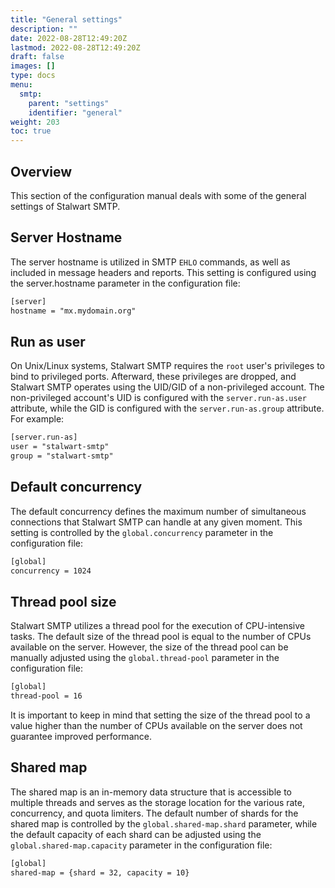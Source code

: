 ```yaml
---
title: "General settings"
description: ""
date: 2022-08-28T12:49:20Z
lastmod: 2022-08-28T12:49:20Z
draft: false
images: []
type: docs
menu:
  smtp:
    parent: "settings"
    identifier: "general"
weight: 203
toc: true
---
```


## Overview

This section of the configuration manual deals with some of the general settings of Stalwart SMTP.

## Server Hostname

The server hostname is utilized in SMTP `EHLO` commands, as well as included in message headers and reports.
This setting is configured using the server.hostname parameter in the configuration file:

```txt
[server]
hostname = "mx.mydomain.org"
```

## Run as user

On Unix/Linux systems, Stalwart SMTP requires the `root` user's privileges to bind to privileged ports. Afterward, these privileges are dropped, and Stalwart SMTP operates using the UID/GID of a non-privileged account. The non-privileged account's UID is configured with the `server.run-as.user` attribute, while the GID is configured with the `server.run-as.group` attribute. For example:

```txt
[server.run-as]
user = "stalwart-smtp"
group = "stalwart-smtp"
```

## Default concurrency

The default concurrency defines the maximum number of simultaneous connections that Stalwart SMTP can handle at any given moment. This setting is controlled by the `global.concurrency` parameter in the configuration file:

```txt
[global]
concurrency = 1024
```

## Thread pool size

Stalwart SMTP utilizes a thread pool for the execution of CPU-intensive tasks. The default size of the thread pool is equal to the number of CPUs available on the server. However, the size of the thread pool can be manually adjusted using the `global.thread-pool` parameter in the configuration file:

```txt
[global]
thread-pool = 16
```

It is important to keep in mind that setting the size of the thread pool to a value higher than the number of CPUs available on the server does not guarantee improved performance.

## Shared map

The shared map is an in-memory data structure that is accessible to multiple threads and serves as the storage location for the various rate, concurrency, and quota limiters. The default number of shards for the shared map is controlled by the `global.shared-map.shard` parameter, while the default capacity of each shard can be adjusted using the `global.shared-map.capacity` parameter in the configuration file:

```txt
[global]
shared-map = {shard = 32, capacity = 10}
```

